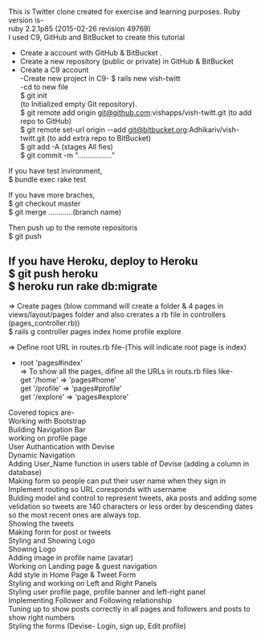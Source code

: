 This is Twitter clone created for exercise and learning purposes. 
Ruby version is- <br>
ruby 2.2.1p85 (2015-02-26 revision 49769) <br>
I used C9, GitHub and BitBucket to create this tutorial <br>
- Create a account with GitHub & BitBucket .<br>
- Create a new repository (public or private) in GitHub & BitBucket <br>
- Create a C9 account <br>
-Create new project in C9- $ rails new vish-twitt <br>
-cd to new file <br>
$ git init <br>
 (to Initialized empty Git repository). <br>
$ git remote add origin git@github.com:vishapps/vish-twitt.git (to add repo to GitHub)<br>
$ git remote set-url origin --add git@bitbucket.org:Adhikariv/vish-twitt.git (to add extra repo to BitBucket)<br>
$ git add -A  (stages All fies)<br>
$ git commit -m "................."<br>

If you have test invironment,<br>
$ bundle exec rake test<br>

If you have more braches,<br>
$ git checkout master<br>
$ git merge ............(branch name)<br>

Then push up to the remote repositoris<br>
$ git push<br>

If you have Heroku, deploy to Heroku<br>
$ git push heroku<br>
$ heroku run rake db:migrate<br>
----------------------------------------------------
=> Create pages (blow command will create a folder & 4 pages in views/layout/pages folder and also crerates a rb file in controllers (pages_controller.rb))<br>
$ rails g controller pages index home profile explore<br>

=> Define root URL in routes.rb file-(This will indicate root page is index)   <br>
-  root 'pages#index'<br>
=> To show all the pages, difine all the URLs in routs.rb files like-   <br>
  get '/home' => 'pages#home'<br>
  get '/profile' => 'pages#profile'<br>
  get '/explore' => 'pages#explore'<br>

Covered topics are-<br>
Working with Bootstrap<br>
Building Navigation Bar<br>
working on profile page<br>
User Authantication with Devise<br>
Dynamic Navigation <br>
Adding User_Name function in users table of Devise (adding a column in database)<br>
Making form so people can put their user name when they sign in<br>
Implement routing so URL coresponds with username<br>
Bulding model and control to represent tweets, aka posts and adding some velidation so tweets are 140 	characters or less order by descending dates so the most recent ones are always top.<br>
Showing the tweets<br>
Making form for post or tweets<br>
Styling and Showing Logo<br>
Showing Logo<br>
Adding image in profile name (avatar)<br>
Working on Landing page & guest navigation<br>
Add style in Home Page & Tweet Form<br>
Styling and working on Left and Right Panels<br>
Styling user profile page, profile banner and left-right panel<br>
Implementing Follower and Following relationship<br>
Tuning up to show posts correctly in all pages and followers and posts to show right numbers<br>
Styling the forms (Devise- Login, sign up, Edit profile)<br>